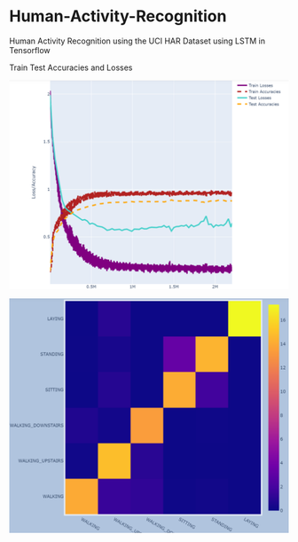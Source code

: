# Human-Activity-Recognition

Human Activity Recognition using the UCI HAR Dataset using LSTM in Tensorflow

Train Test Accuracies and Losses

![](images/accuracy_loss_plot.PNG)

![](images/confusion%20matrix.PNG)

